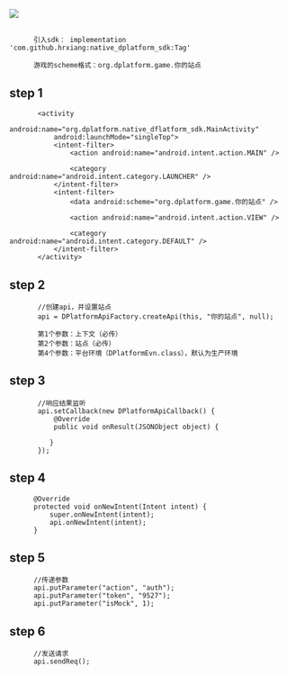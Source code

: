 


[![](https://jitpack.io/v/hrxiang/native_dplatform_sdk.svg)](https://jitpack.io/#hrxiang/native_dplatform_sdk)

##


          引入sdk： implementation 'com.github.hrxiang:native_dplatform_sdk:Tag'

          游戏的scheme格式：org.dplatform.game.你的站点


## step 1

           <activity
               android:name="org.dplatform.native_dflatform_sdk.MainActivity"
               android:launchMode="singleTop">
               <intent-filter>
                   <action android:name="android.intent.action.MAIN" />

                   <category android:name="android.intent.category.LAUNCHER" />
               </intent-filter>
               <intent-filter>
                   <data android:scheme="org.dplatform.game.你的站点" />

                   <action android:name="android.intent.action.VIEW" />

                   <category android:name="android.intent.category.DEFAULT" />
               </intent-filter>
           </activity>

## step 2

           //创建api，并设置站点
           api = DPlatformApiFactory.createApi(this, "你的站点", null);

           第1个参数：上下文（必传）
           第2个参数：站点（必传）
           第4个参数：平台环境（DPlatformEvn.class），默认为生产环境


## step 3

           //响应结果监听
           api.setCallback(new DPlatformApiCallback() {
               @Override
               public void onResult(JSONObject object) {

              }
           });

## step 4

          @Override
          protected void onNewIntent(Intent intent) {
              super.onNewIntent(intent);
              api.onNewIntent(intent);
          }


## step 5

          //传递参数
          api.putParameter("action", "auth");
          api.putParameter("token", "9527");
          api.putParameter("isMock", 1);



## step 6

          //发送请求
          api.sendReq();
